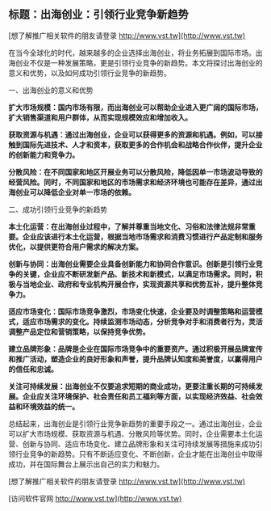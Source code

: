 ## **标题：出海创业：引领行业竞争新趋势**

[想了解推广相关软件的朋友请登录 http://www.vst.tw](http://www.vst.tw)

在当今全球化的时代，越来越多的企业选择出海创业，将业务拓展到国际市场。出海创业不仅是一种发展策略，更是引领行业竞争的新趋势。本文将探讨出海创业的意义和优势，以及如何成功引领行业竞争的新趋势。

一、出海创业的意义和优势

**扩大市场规模：国内市场有限，而出海创业可以帮助企业进入更广阔的国际市场，扩大销售渠道和用户群体，从而实现规模效应和增加收入。**

**获取资源与机遇：通过出海创业，企业可以获得更多的资源和机遇。例如，可以接触到国际先进技术、人才和资本，获取更多的合作机会和战略合作伙伴，提升企业的创新能力和竞争力。**

**分散风险：在不同国家和地区开展业务可以分散风险，降低因单一市场波动导致的经营风险。同时，不同国家和地区的市场需求和经济环境也可能存在差异，通过出海创业可以降低企业对单一市场的依赖。**

二、成功引领行业竞争的新趋势

**本土化运营：在出海创业过程中，了解并尊重当地文化、习俗和法律法规非常重要。企业应该进行本土化运营，根据当地市场需求和消费习惯进行产品定制和服务优化，以提供更符合用户需求的解决方案。**

**创新与协同：出海创业需要企业具备创新能力和协同合作意识。创新是引领行业竞争的关键，企业应不断研发新产品、新技术和新模式，以满足市场需求。同时，积极与当地企业、政府和专业机构开展合作，实现资源共享和优势互补，提升整体竞争力。**

**适应市场变化：国际市场竞争激烈，市场变化快速，企业要及时调整策略和运营模式，适应市场需求的变化。持续监测市场动态，分析竞争对手和消费者行为，灵活调整产品定位和营销策略，以保持竞争优势。**

**建立品牌形象：品牌是企业在国际市场竞争中的重要资产。通过积极开展品牌宣传和推广活动，塑造企业的良好形象和声誉，提升品牌认知度和美誉度，以赢得用户的信任和忠诚。**

**关注可持续发展：出海创业不仅要追求短期的商业成功，更要注重长期的可持续发展。企业应关注环境保护、社会责任和员工福利等方面，以实现经济效益、社会效益和环境效益的统一。**

总结起来，出海创业是引领行业竞争新趋势的重要手段之一。通过出海创业，企业可以扩大市场规模、获取资源与机遇、分散风险等优势。同时，企业需要本土化运营、创新与协同、适应市场变化、建立品牌形象和关注可持续发展等措施来成功引领行业竞争的新趋势。只有不断适应变化、不断创新，企业才能在出海创业中取得成功，并在国际舞台上展示出自己的实力和魅力。

[想了解推广相关软件的朋友请登录 http://www.vst.tw](http://www.vst.tw)


[访问软件官网 http://www.vst.tw](http://www.vst.tw)
